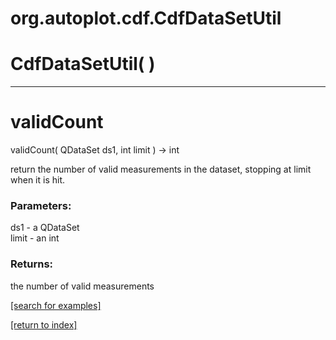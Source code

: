 # org.autoplot.cdf.CdfDataSetUtil



# CdfDataSetUtil( )


***
<a name="validCount"></a>
# validCount
validCount( QDataSet ds1, int limit ) &rarr; int

return the number of valid measurements in the dataset, stopping
 at limit when it is hit.

### Parameters:
ds1 - a QDataSet
<br>limit - an int

### Returns:
the number of valid measurements

<a href="https://github.com/autoplot/dev/search?q=validCount&unscoped_q=validCount">[search for examples]</a>

<a href="https://github.com/autoplot/documentation/blob/master/javadoc/index-all.md">[return to index]</a>

